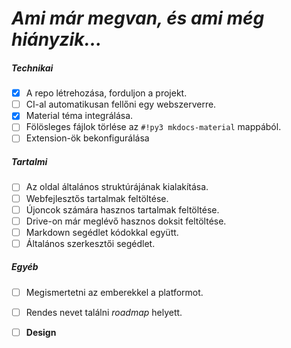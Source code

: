 # *Ami már megvan, és ami még hiányzik...*

##### Technikai

- [x] A repo létrehozása, forduljon a projekt.
- [ ] CI-al automatikusan fellőni egy webszerverre.
- [x] Material téma integrálása.
- [ ] Fölösleges fájlok törlése az `#!py3 mkdocs-material` mappából.
- [ ] Extension-ök bekonfigurálása

##### Tartalmi

- [ ] Az oldal általános struktúrájának kialakítása.
- [ ] Webfejlesztős tartalmak feltöltése.
- [ ] Újoncok számára hasznos tartalmak feltöltése.
- [ ] Drive-on már meglévő hasznos doksit feltöltése.
- [ ] Markdown segédlet kódokkal együtt.
- [ ] Általános szerkesztői segédlet.

##### Egyéb

- [ ] Megismertetni az emberekkel a platformot.
- [ ] Rendes nevet találni *roadmap* helyett.
- [ ] __Design__



